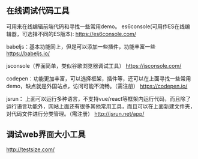 ## 在线调试代码工具
可用来在线编辑前端代码和寻找一些常用demo。
es6console(可用作ES在线编辑器，可选择不同的ES版本): 
https://es6console.com/

babeljs：基本功能同上，但是可以添加一些插件，功能丰富一些
https://babeljs.io/

jsconsole（界面简单，类似谷歌浏览器调试工具）
https://jsconsole.com/

codepen：功能更加丰富，可以选择框架，插件等，还可以在上面寻找一些常用demo，缺点就是外国站点，访问可能不流畅。（需注册）
https://codepen.io/

jsrun： 上面可以运行多种语言，不支持vue/react等框架内运行代码，而且除了运行语言功能外，网站上面还有很多其他常用工具，而且可以在上面新建文件夹，对代码文件进行分类管理。（需注册）
http://jsrun.net/app/

## 调试web界面大小工具
http://testsize.com/